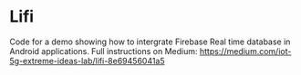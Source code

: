 # Lifi
Code for a demo showing how to intergrate Firebase Real time database in Android applications. Full instructions on Medium: https://medium.com/iot-5g-extreme-ideas-lab/lifi-8e69456041a5 
